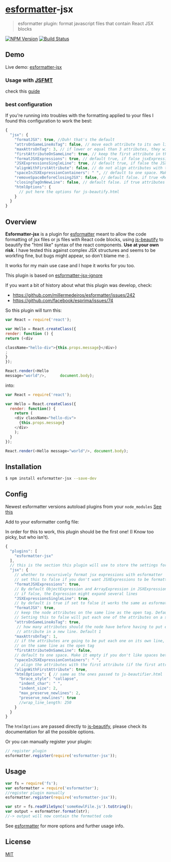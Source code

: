 # [esformatter](https://github.com/millermedeiros/esformatter)-jsx
> esformatter plugin: format javascript files that contain React JSX blocks

[![NPM Version](http://img.shields.io/npm/v/esformatter-jsx.svg?style=flat)](https://npmjs.org/package/esformatter-jsx)
[![Build Status](http://img.shields.io/travis/royriojas/esformatter-jsx.svg?style=flat)](https://travis-ci.org/royriojas/esformatter-jsx)

## Demo

Live demo: [esformatter-jsx](http://royriojas.com/resources/esformatter-jsx/)

### Usage with [JSFMT](https://github.com/ionutvmi/sublime-jsfmt)

check this [guide](https://github.com/royriojas/esformatter-jsx/wiki/Usage-with-jsfmt)

### best configuration

If you're running into troubles with the formatting applied to your files I found this configuration to work the best:

```javascript
{
  "jsx": {
    "formatJSX": true, //Duh! that's the default
    "attrsOnSameLineAsTag": false, // move each attribute to its own line
    "maxAttrsOnTag": 3, // if lower or equal than 3 attributes, they will be kept on a single line
    "firstAttributeOnSameLine": true, // keep the first attribute in the same line as the tag
    "formatJSXExpressions": true, // default true, if false jsxExpressions won't be recursively formatted
    "JSXExpressionsSingleLine": true, // default true, if false the JSXExpressions might span several lines
    "alignWithFirstAttribute": false, // do not align attributes with the first tag
    "spaceInJSXExpressionContainers": " ", // default to one space. Make it empty if you don't like spaces between JSXExpressionContainers
    "removeSpaceBeforeClosingJSX": false, // default false. if true <React.Something /> => <React.Something/>
    "closingTagOnNewLine": false, // default false. if true attributes on multiple lines will close the tag on a new line
    "htmlOptions": {
      // put here the options for js-beautify.html
    }
  }
}
```

## Overview

**Esformatter-jsx** is a plugin for [esformatter](https://github.com/millermedeiros/esformatter) meant to allow the
code formatting of jsx files or js files with React code blocks, using [js-beautify](https://www.npmjs.com/package/js-beautify) to
beautify the "html like" syntax of the react components. **Use at your own risk**. I have tested this against complex JSX structures and seems to be workfing fine, but bugs might appear, so don't blame me :).

It works for my main use case and I hope it works for you too.

This plugin is based on [esformatter-jsx-ignore](https://github.com/royriojas/esformatter-jsx-ignore)

If you want a bit of history about what this plugin was develop, check:
- https://github.com/millermedeiros/esformatter/issues/242
- https://github.com/facebook/esprima/issues/74

So this plugin will turn this:
```js
var React = require('react');

var Hello = React.createClass({
render: function () {
return (<div

className="hello-div">{this.props.message}</div>)
;
}
});

React.render(<Hello
message="world"/>,      document.body);
```

into:
```js
var React = require('react');

var Hello = React.createClass({
  render: function() {
    return (
    <div className="hello-div">
      {this.props.message}
    </div>
    );
  }
});

React.render(<Hello message="world"/>, document.body);
```

## Installation

```sh
$ npm install esformatter-jsx --save-dev
```

## Config

Newest esformatter versions autoload plugins from your `node_modules` [See this](https://github.com/millermedeiros/esformatter#plugins)

Add to your esformatter config file:

In order for this to work, this plugin should be the first one! (I Know too picky, but who isn't).

```javascript
{
  "plugins": [
    "esformatter-jsx"
  ],
  // this is the section this plugin will use to store the settings for the jsx formatting
  "jsx": {
    // whether to recursively format jsx expressions with esformatter
    // set this to false if you don't want JSXExpressions to be formatted recursively, like when using problematic plugins
    "formatJSXExpressions": true,
    // By default ObjectExpression and ArrayExpression in JSXExpressions are inlined,
    // if false, the Expression might expand several lines
    "JSXExpressionsSingleLine": true,
    // by default is true if set to false it works the same as esformatter-jsx-ignore
    "formatJSX": true,
    // keep the node attributes on the same line as the open tag. Default is true.
    // Setting this to false will put each one of the attributes on a single line
    "attrsOnSameLineAsTag": true,
     // how many attributes should the node have before having to put each
     // attribute in a new line. Default 1
    "maxAttrsOnTag": 1,
    // if the attributes are going to be put each one on its own line, then keep the first
    // on the same line as the open tag
    "firstAttributeOnSameLine": false,
    // default to one space. Make it empty if you don't like spaces between JSXExpressionContainers
    "spaceInJSXExpressionContainers": " ",
    // align the attributes with the first attribute (if the first attribute was kept on the same line as on the open tag)
    "alignWithFirstAttribute": true,
    "htmlOptions": { // same as the ones passed to js-beautifier.html
      "brace_style": "collapse",
      "indent_char": " ",
      "indent_size": 2,
      "max_preserve_newlines": 2,
      "preserve_newlines": true
      //wrap_line_length: 250
    }
  }
}
```

The `htmlOptions` are passed directly to [js-beautify](https://www.npmjs.com/package/js-beautify), please check its
documentation for all the possible options.

Or you can manually register your plugin:

```js
// register plugin
esformatter.register(require('esformatter-jsx'));
```

## Usage

```js
var fs = require('fs');
var esformatter = require('esformatter');
//register plugin manually
esformatter.register(require('esformatter-jsx'));

var str = fs.readFileSync('someKewlFile.js').toString();
var output = esformatter.format(str);
//-> output will now contain the formatted code
```

See [esformatter](https://github.com/millermedeiros/esformatter) for more options and further usage info.

## License

[MIT](License)
